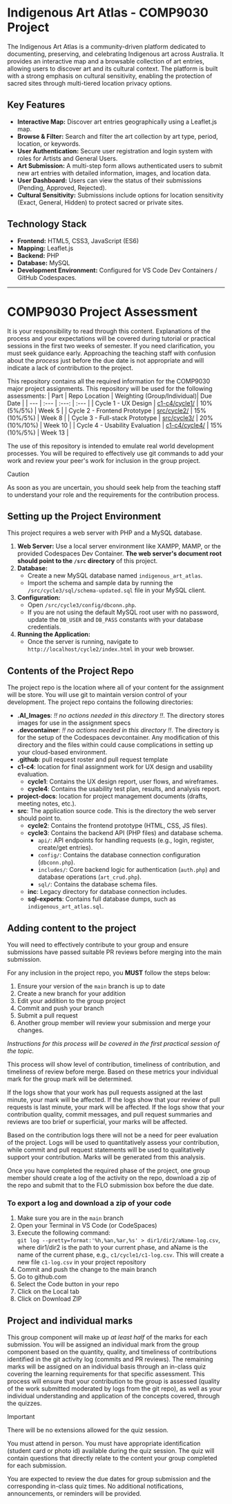 # Indigenous Art Atlas - COMP9030 Project

The Indigenous Art Atlas is a community-driven platform dedicated to documenting, preserving, and celebrating Indigenous art across Australia. It provides an interactive map and a browsable collection of art entries, allowing users to discover art and its cultural context. The platform is built with a strong emphasis on cultural sensitivity, enabling the protection of sacred sites through multi-tiered location privacy options.

## Key Features

*   **Interactive Map:** Discover art entries geographically using a Leaflet.js map.
*   **Browse & Filter:** Search and filter the art collection by art type, period, location, or keywords.
*   **User Authentication:** Secure user registration and login system with roles for Artists and General Users.
*   **Art Submission:** A multi-step form allows authenticated users to submit new art entries with detailed information, images, and location data.
*   **User Dashboard:** Users can view the status of their submissions (Pending, Approved, Rejected).
*   **Cultural Sensitivity:** Submissions include options for location sensitivity (Exact, General, Hidden) to protect sacred or private sites.

## Technology Stack

*   **Frontend:** HTML5, CSS3, JavaScript (ES6)
*   **Mapping:** Leaflet.js
*   **Backend:** PHP
*   **Database:** MySQL
*   **Development Environment:** Configured for VS Code Dev Containers / GitHub Codespaces.

---

# COMP9030 Project Assessment

It is your responsibility to read through this content. Explanations of the process and your expectations will be covered during tutorial or practical sessions in the first two weeks of semester. If you need clarification, you must seek guidance early. Approaching the teaching staff with confusion about the *process* just before the due date is not appropriate and will indicate a lack of contribution to the project.

This repository contains all the required information for the COMP9030 major project assignments. This repository will be used for the following assessments:
| Part | Repo Location | Weighting (Group/Individual)| Due Date |
| --- | :--- | :---: | :--- |
| Cycle 1 - UX Design | [c1-c4/cycle1/](c1-c4/cycle1/cycle1.md) | 10% (5%/5%) | Week 5 |
| Cycle 2 - Frontend Prototype | [src/cycle2/](src/cycle2/cycle2.md) | 15% (10%/5%) | Week 8 |
| Cycle 3 - Full-stack Prototype | [src/cycle3/](src/cycle3/cycle3.md) | 20% (10%/10%) | Week 10 |
| Cycle 4 - Usability Evaluation | [c1-c4/cycle4/](c1-c4/cycle4/cycle4.md) | 15% (10%/5%) | Week 13 |

The use of this repository is intended to emulate real world development processes. You will be required to effectively use git commands to add your work and review your peer's work for inclusion in the group project.
> [!CAUTION]
> As soon as you are uncertain, you should seek help from the teaching staff to understand your role and the requirements for the contribution process.

## Setting up the Project Environment

This project requires a web server with PHP and a MySQL database.

1.  **Web Server:** Use a local server environment like XAMPP, MAMP, or the provided Codespaces Dev Container. **The web server's document root should point to the `/src` directory** of this project.
2.  **Database:**
    *   Create a new MySQL database named `indigenous_art_atlas`.
    *   Import the schema and sample data by running the `/src/cycle3/sql/schema-updated.sql` file in your MySQL client.
3.  **Configuration:**
    *   Open `/src/cycle3/config/dbconn.php`.
    *   If you are not using the default MySQL root user with no password, update the `DB_USER` and `DB_PASS` constants with your database credentials.
4.  **Running the Application:**
    *   Once the server is running, navigate to `http://localhost/cycle2/index.html` in your web browser.

## Contents of the Project Repo

The project repo is the location where all of your content for the assignment will be store. You will use git to maintain version control of your development. The project repo contains the following directories:
- **.AI_Images**: *!! no actions needed in this directory !!*. The directory stores images for use in the assignment specs
- **.devcontainer**: *!! no actions needed in this directory !!*. The directory is for the setup of the Codespaces devcontainer. Any modification of this directory and the files within could cause complications in setting up your cloud-based environment.
- **.github**: pull request roster and pull request template
- **c1-c4**: location for final assignment work for UX design and usability evaluation.
    - **cycle1**: Contains the UX design report, user flows, and wireframes.
    - **cycle4**: Contains the usability test plan, results, and analysis report.
- **project-docs**: location for project management documents (drafts, meeting notes, etc.).
- **src**: The application source code. This is the directory the web server should point to.
    - **cycle2**: Contains the frontend prototype (HTML, CSS, JS files).
    - **cycle3**: Contains the backend API (PHP files) and database schema.
        - `api/`: API endpoints for handling requests (e.g., login, register, create/get entries).
        - `config/`: Contains the database connection configuration (`dbconn.php`).
        - `includes/`: Core backend logic for authentication (`auth.php`) and database operations (`art_crud.php`).
        - `sql/`: Contains the database schema files.
    - **inc**: Legacy directory for database connection includes.
    - **sql-exports**: Contains full database dumps, such as `indigenous_art_atlas.sql`.

## Adding content to the project

You will need to effectively contribute to your group and ensure submissions have passed suitable PR reviews before merging into the main submission.

For any inclusion in the project repo, you **MUST** follow the steps below:
1. Ensure your version of the `main` branch is up to date
1. Create a new branch for your addition
1. Edit your addition to the group project
1. Commit and push your branch
1. Submit a pull request
1. Another group member will review your submission and merge your changes.

*Instructions for this process will be covered in the first practical session of the topic.*

This process will show level of contribution, timeliness of contribution, and timeliness of review before merge. Based on these metrics your individual mark for the group mark will be determined.

If the logs show that your work has pull requests assigned at the last minute, your mark will be affected. If the logs show that your review of pull requests is last minute, your mark will be affected. If the logs show that your contribution quality, commit messages, and pull request summaries and reviews are too brief or superficial, your marks will be affected.

Based on the contribution logs there will not be a need for peer evaluation of the project. Logs will be used to quantitatively assess your contribution, while commit and pull request statements will be used to qualitatively support your contribution. Marks will be generated from this analysis.

Once you have completed the required phase of the project, one group member should create a log of the activity on the repo, download a zip of the repo and submit that to the FLO submission box before the due date.

### To export a log and download a zip of your code

1. Make sure you are in the `main` branch
1. Open your Terminal in VS Code (or CodeSpaces)
1. Execute the following command:<br /> `git log --pretty=format:'%h,%an,%ar,%s' > dir1/dir2/aName-log.csv`, <br />
    where dir1/dir2 is the path to your current phase, and aName is the name of the current phase, e.g., `c1/cycle1/c1-log.csv`. This will create a new file `c1-log.csv` in your project repository
1. Commit and push the change to the main branch
1. Go to github.com
2. Select the Code button in your repo
3. Click on the Local tab
4. Click on Download ZIP

## Project and individual marks

This group component will make up *at least half* of the marks for each submission. You will be assigned an individual mark from the group component based on the quantity, quality, and timeliness of contributions identified in the git activity log (commits and PR reviews). The remaining marks will be assigned on an individual basis through an in-class quiz covering the learning requirements for that specific assessment. This process will ensure that your contribution to the group is assessed (quality of the work submitted moderated by logs from the git repo), as well as your individual understanding and application of the concepts covered, through the quizzes.

> [!IMPORTANT]
> There will be no extensions allowed for the quiz session.

You must attend in person. You must have appropriate identification (student card or photo id) available during the quiz session. The quiz will contain questions that directly relate to the content your group completed for each submission.

You are expected to review the due dates for group submission and the corresponding in-class quiz times. No additional notifications, announcements, or reminders will be provided.